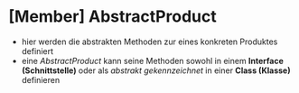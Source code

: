 # [Member] AbstractProduct
- hier werden die abstrakten Methoden zur eines konkreten Produktes definiert
- eine *AbstractProduct* kann seine Methoden sowohl in einem **Interface (Schnittstelle)** oder als *abstrakt 
gekennzeichnet* in einer **Class (Klasse)** definieren
